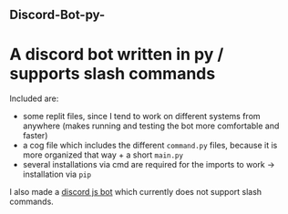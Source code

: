 ## Discord-Bot-py-
# A discord bot written in py / supports slash commands


Included are:
- some replit files, since I tend to work on different systems from anywhere (makes running and testing the bot more comfortable and faster)
- a cog file which includes the different ``command.py`` files, because it is more organized that way + a short ``main.py``
- several installations via cmd are required for the imports to work -> installation via ``pip``

I also made a [discord js bot](https://github.com/Jasonkami/Discord-Bot-js-/tree/main) which currently does not support slash commands.
